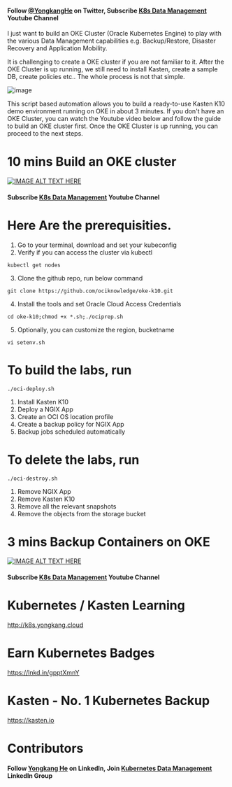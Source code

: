#### Follow [@YongkangHe](https://twitter.com/yongkanghe) on Twitter, Subscribe [K8s Data Management](https://www.youtube.com/channel/UCm-sw1b23K-scoVSCDo30YQ?sub_confirmation=1) Youtube Channel

I just want to build an OKE Cluster (Oracle Kubernetes Engine) to play with the various Data Management capabilities e.g. Backup/Restore, Disaster Recovery and Application Mobility. 

It is challenging to create a OKE cluster if you are not familiar to it. After the OKE Cluster is up running, we still need to install Kasten, create a sample DB, create policies etc.. The whole process is not that simple.

![image](https://pbs.twimg.com/media/FZyKDuUX0AE7kHQ?format=jpg&name=small)

This script based automation allows you to build a ready-to-use Kasten K10 demo environment running on OKE in about 3 minutes. If you don't have an OKE Cluster, you can watch the Youtube video below and follow the guide to build an OKE cluster first. Once the OKE Cluster is up running, you can proceed to the next steps. 

# 10 mins Build an OKE cluster
[![IMAGE ALT TEXT HERE](https://img.youtube.com/vi/DnERr8xMiuU/0.jpg)](https://www.youtube.com/watch?v=DnERr8xMiuU)
#### Subscribe [K8s Data Management](https://www.youtube.com/channel/UCm-sw1b23K-scoVSCDo30YQ?sub_confirmation=1) Youtube Channel

# Here Are the prerequisities. 

1. Go to your terminal, download and set your kubeconfig
2. Verify if you can access the cluster via kubectl
````
kubectl get nodes
````
3. Clone the github repo, run below command
````
git clone https://github.com/ociknowledge/oke-k10.git
````
4. Install the tools and set Oracle Cloud Access Credentials
````
cd oke-k10;chmod +x *.sh;./ociprep.sh
````
5. Optionally, you can customize the region, bucketname
````
vi setenv.sh
````
# To build the labs, run 
````
./oci-deploy.sh
````
1. Install Kasten K10
2. Deploy a NGIX App
3. Create an OCI OS location profile
4. Create a backup policy for NGIX App
5. Backup jobs scheduled automatically

# To delete the labs, run 
````
./oci-destroy.sh
````
1. Remove NGIX App
2. Remove Kasten K10
3. Remove all the relevant snapshots
4. Remove the objects from the storage bucket

# 3 mins Backup Containers on OKE
[![IMAGE ALT TEXT HERE](https://img.youtube.com/vi/Su9ZWZq2XG0/0.jpg)](https://wwww.youtube.com/watch?v=Su9ZWZq2XG0)
#### Subscribe [K8s Data Management](https://www.youtube.com/channel/UCm-sw1b23K-scoVSCDo30YQ?sub_confirmation=1) Youtube Channel

# Kubernetes / Kasten Learning
http://k8s.yongkang.cloud

# Earn Kubernetes Badges
https://lnkd.in/gpptXmnY

# Kasten - No. 1 Kubernetes Backup
https://kasten.io 

# Contributors
#### Follow [Yongkang He](http://yongkang.cloud) on LinkedIn, Join [Kubernetes Data Management](https://www.linkedin.com/groups/13983251) LinkedIn Group
